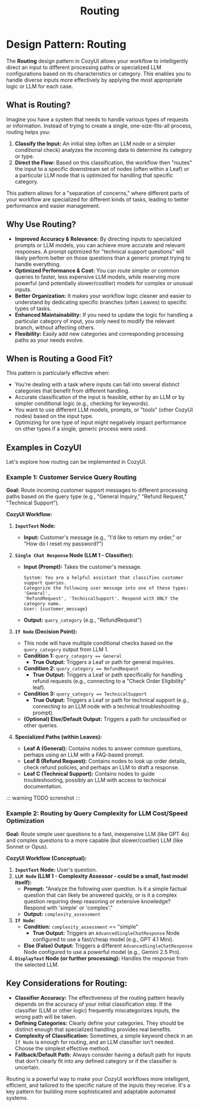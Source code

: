 ﻿---
title: Routing
---

# Design Pattern: Routing

The **Routing** design pattern in CozyUI allows your workflow to intelligently direct an input to different processing paths or specialized LLM configurations based on its characteristics or category. This enables you to handle diverse inputs more effectively by applying the most appropriate logic or LLM for each case.

## What is Routing?

Imagine you have a system that needs to handle various types of requests or information. Instead of trying to create a single, one-size-fits-all process, routing helps you:

1.  **Classify the Input:** An initial step (often an LLM node or a simpler conditional check) analyzes the incoming data to determine its category or type.
2.  **Direct the Flow:** Based on this classification, the workflow then "routes" the input to a specific downstream set of nodes (often within a Leaf) or a particular LLM node that is optimized for handling that specific category.

This pattern allows for a "separation of concerns," where different parts of your workflow are specialized for different kinds of tasks, leading to better performance and easier management.

## Why Use Routing?

*   **Improved Accuracy & Relevance:** By directing inputs to specialized prompts or LLM models, you can achieve more accurate and relevant responses. A prompt optimized for "technical support questions" will likely perform better on those questions than a generic prompt trying to handle everything.
*   **Optimized Performance & Cost:** You can route simpler or common queries to faster, less expensive LLM models, while reserving more powerful (and potentially slower/costlier) models for complex or unusual inputs.
*   **Better Organization:** It makes your workflow logic cleaner and easier to understand by dedicating specific branches (often Leaves) to specific types of tasks.
*   **Enhanced Maintainability:** If you need to update the logic for handling a particular category of input, you only need to modify the relevant branch, without affecting others.
*   **Flexibility:** Easily add new categories and corresponding processing paths as your needs evolve.

## When is Routing a Good Fit?

This pattern is particularly effective when:

*   You're dealing with a task where inputs can fall into several distinct categories that benefit from different handling.
*   Accurate classification of the input is feasible, either by an LLM or by simpler conditional logic (e.g., checking for keywords).
*   You want to use different LLM models, prompts, or "tools" (other CozyUI nodes) based on the input type.
*   Optimizing for one type of input might negatively impact performance on other types if a single, generic process were used.

## Examples in CozyUI

Let's explore how routing can be implemented in CozyUI.

### Example 1: Customer Service Query Routing

**Goal:** Route incoming customer support messages to different processing paths based on the query type (e.g., "General Inquiry," "Refund Request," "Technical Support").

**CozyUI Workflow:**

1.  **`InputText` Node:**
    *   **Input:** Customer's message (e.g., "I'd like to return my order," or "How do I reset my password?")

2.  **`Single Chat Response` Node (LLM 1 - Classifier):**
    *   **Input (Prompt):** Takes the customer's message.
        ```
        System: You are a helpful assistant that classifies customer support queries.
        Categorize the following user message into one of these types: 'General',
        'RefundRequest', 'TechnicalSupport'. Respond with ONLY the category name.
        User: {customer_message}
        ```
    *   **Output:** `query_category` (e.g., "RefundRequest")

3.  **`If Node` (Decision Point):**
    *   This node will have multiple conditional checks based on the `query_category` output from LLM 1.
    *   **Condition 1:** `query_category == General`
        *   **True Output:** Triggers a Leaf or path for general inquiries.
    *   **Condition 2:** `query_category == RefundRequest`
        *   **True Output:** Triggers a Leaf or path specifically for handling refund requests (e.g., connecting to a "Check Order Eligibility" leaf).
    *   **Condition 3:** `query_category == TechnicalSupport`
        *   **True Output:** Triggers a Leaf or path for technical support (e.g., connecting to an LLM node with a technical troubleshooting prompt).
    *   **(Optional) Else/Default Output:** Triggers a path for unclassified or other queries.

4.  **Specialized Paths (within Leaves):**
    *   **Leaf A (General):** Contains nodes to answer common questions, perhaps using an LLM with a FAQ-based prompt.
    *   **Leaf B (Refund Request):** Contains nodes to look up order details, check refund policies, and perhaps an LLM to draft a response.
    *   **Leaf C (Technical Support):** Contains nodes to guide troubleshooting, possibly an LLM with access to technical documentation.

::: warning
TODO screnshot
:::

### Example 2: Routing by Query Complexity for LLM Cost/Speed Optimization

**Goal:** Route simple user questions to a fast, inexpensive LLM (like GPT 4o) and complex questions to a more capable (but slower/costlier) LLM (like Sonnet or Opus).

**CozyUI Workflow (Conceptual):**

1.  **`InputText` Node:** User's question.
2.  **`LLM Node` (LLM 1 - Complexity Assessor - could be a small, fast model itself):**
    *   **Prompt:** "Analyze the following user question. Is it a simple factual question that can likely be answered quickly, or is it a complex question requiring deep reasoning or extensive knowledge? Respond with 'simple' or 'complex'."
    *   **Output:** `complexity_assessment`
3.  **`If Node`:**
    *   **Condition:** `complexity_assessment` == "simple"
        *   **True Output:** Triggers an `AdvancedSingleChatResponse` Node configured to use a fast/cheap model (e.g., GPT 4.1 Mini).
    *   **Else (False) Output:** Triggers a different `AdvancedSingleChatResponse` Node configured to use a powerful model (e.g., Gemini 2.5 Pro).
4.  **`DisplayText` Node (or further processing):** Handles the response from the selected LLM.

## Key Considerations for Routing:

*   **Classifier Accuracy:** The effectiveness of the routing pattern heavily depends on the accuracy of your initial classification step. If the classifier (LLM or other logic) frequently miscategorizes inputs, the wrong path will be taken.
*   **Defining Categories:** Clearly define your categories. They should be distinct enough that specialized handling provides real benefits.
*   **Complexity of Classification:** Sometimes, a simple keyword check in an `If Node` is enough for routing, and an LLM classifier isn't needed. Choose the simplest effective method.
*   **Fallback/Default Path:** Always consider having a default path for inputs that don't clearly fit into any defined category or if the classifier is uncertain.

Routing is a powerful way to make your CozyUI workflows more intelligent, efficient, and tailored to the specific nature of the inputs they receive. It's a key pattern for building more sophisticated and adaptable automated systems.